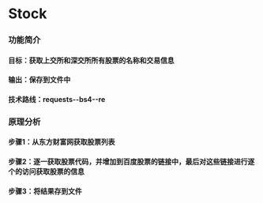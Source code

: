 # Stock

### 功能简介

#### **目标**：获取上交所和深交所所有股票的名称和交易信息
#### **输出**：保存到文件中
#### **技术路线**：requests--bs4--re

### 原理分析

#### **步骤1**：从东方财富网获取股票列表
#### **步骤2**：逐一获取股票代码，并增加到百度股票的链接中，最后对这些链接进行逐个的访问获取股票的信息
#### **步骤3**：将结果存到文件

